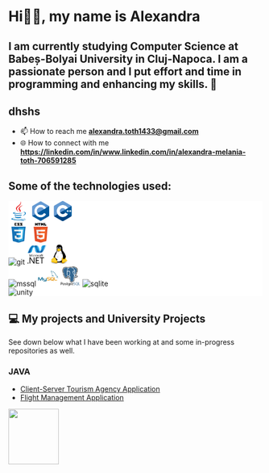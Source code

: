 <h1>Hi👋🏼, my name is Alexandra</h1>
<h2 >I am currently studying Computer Science at Babeș-Bolyai University in Cluj-Napoca. I am a passionate person and I put effort and time in programming and enhancing my skills. 🌻
</h2>

## dhshs

- 📫 How to reach me **alexandra.toth1433@gmail.com**
- 🌐 How to connect with me **https://linkedin.com/in/www.linkedin.com/in/alexandra-melania-toth-706591285**


<h2 align="left">Some of the technologies used: </h2>
<p align="left" style="background-color: white;"> 
 <img src="https://raw.githubusercontent.com/devicons/devicon/master/icons/java/java-original.svg" alt="java" width="40" height="40"/>
<img src="https://raw.githubusercontent.com/devicons/devicon/master/icons/c/c-original.svg" alt="c" width="40" height="40"/> 
<img src="https://raw.githubusercontent.com/devicons/devicon/master/icons/cplusplus/cplusplus-original.svg" alt="cplusplus" width="40" height="40"/> <br>
<img src="https://raw.githubusercontent.com/devicons/devicon/master/icons/css3/css3-original-wordmark.svg" alt="css3" width="40" height="40"/> 
 <img src="https://raw.githubusercontent.com/devicons/devicon/master/icons/html5/html5-original-wordmark.svg" alt="html5" width="40" height="40"/> 
 
<br>
 <img src="https://www.vectorlogo.zone/logos/git-scm/git-scm-icon.svg" alt="git" width="40" height="40"/>
  <img src="https://raw.githubusercontent.com/devicons/devicon/master/icons/dot-net/dot-net-original-wordmark.svg" alt="dotnet" width="40" height="40"/>

<img src="https://raw.githubusercontent.com/devicons/devicon/master/icons/linux/linux-original.svg" alt="linux" width="40" height="40"/> 
<br>
<img src="https://www.svgrepo.com/show/303229/microsoft-sql-server-logo.svg" alt="mssql" width="40" height="40"/> 
<img src="https://raw.githubusercontent.com/devicons/devicon/master/icons/mysql/mysql-original-wordmark.svg" alt="mysql" width="40" height="40"/> 
<img src="https://raw.githubusercontent.com/devicons/devicon/master/icons/postgresql/postgresql-original-wordmark.svg" alt="postgresql" width="40" height="40"/>
<img src="https://www.vectorlogo.zone/logos/sqlite/sqlite-icon.svg" alt="sqlite" width="40" height="40"/> 
<br>
<img src="https://www.vectorlogo.zone/logos/unity3d/unity3d-icon.svg" alt="unity" width="40" height="40"/>
</p>
<h2>💻 My projects and University Projects</h2>
<p> See down below what I have been working at and some in-progress repositories as well.</p>
<h3>JAVA</h3>
<ul>
 <li> <a href="gh repo clone Alexandra7a/TourismAgency">Client-Server Tourism Agency Application</a></li>
 <li> <a href="gh repo clone Alexandra7a/FlyAway">Flight Management Application</a></li>
</ul>

<img  width="100" height="110" src="https://www.svgrepo.com/show/493332/female-programmer-upper-body.svg"/>
